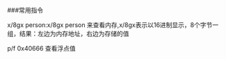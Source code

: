 ###常用指令

x/8gx person:x/8gx person 来查看内存,x/8gx表示以16进制显示，8个字节一组，结果：左边为内存地址，右边为存储的值

p/f 0x40666 查看浮点值

